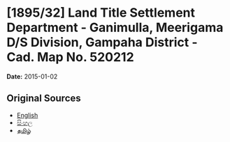 # [1895/32] Land Title Settlement Department - Ganimulla, Meerigama D/S Division, Gampaha District - Cad. Map No. 520212

**Date:** 2015-01-02

## Original Sources

- [English](https://documents.gov.lk/view/extra-gazettes/2015/1/1895-32_E.pdf)
- [සිංහල](https://documents.gov.lk/view/extra-gazettes/2015/1/1895-32_S.pdf)
- [தமிழ்](https://documents.gov.lk/view/extra-gazettes/2015/1/1895-32_T.pdf)

